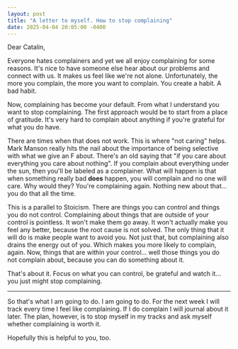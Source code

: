 ```yaml
---
layout: post
title: "A letter to myself. How to stop complaining"
date: 2025-04-04 20:05:00 -0400
---
```


Dear Catalin,

Everyone hates complainers and yet we all enjoy complaining for some reasons. It's nice to have someone else hear about our problems and connect with us. It makes us feel like we're not alone. Unfortunately, the more you complain, the more you want to complain. You create a habit. A bad habit.

Now, complaining has become your default. From what I understand you want to stop complaining. The first approach would be to start from a place of gratitude. It's very hard to complain about anything if you're grateful for what you do have. 

There are times when that does not work. This is where "not caring" helps. Mark Manson really hits the nail about the importance of being selective with what we give an F about. There's an old saying that "if you care about everything you care about nothing". If you complain about everything under the sun, then you'll be labeled as a complainer. What will happen is that when something really bad **does** happen, you will complain and no one will care. Why would they? You're complaining again. Nothing new about that... you do that all the time.

This is a parallel to Stoicism. There are things you can control and things you do not control. Complaining about things that are outside of your control is pointless. It won't make them go away. It won't actually make you feel any better, because the root cause is not solved. The only thing that it will do is make people want to avoid you. Not just that, but complaining also drains the energy out of you. Which makes you more likely to complain, again. Now, things that are within your control... well those things you do not complain about, because you can do something about it. 

That's about it. Focus on what you can control, be grateful and watch it... you just might stop complaining.

---

So that's what I am going to do. I am going to do. For the next week I will track every time I feel like complaining. If I do complain I will journal about it later. The plan, however, is to stop myself in my tracks and ask myself whether complaining is worth it.

Hopefully this is helpful to you, too.
